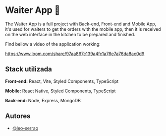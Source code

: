 # Waiter App 🤵

The Waiter App is a full project with Back-end, Front-end and Mobile App, it's used for waiters to get the orders with the mobile app, then it is received on the web interface in the kitchen to be prepared and finished.

Find bellow a video of the application working: 

https://www.loom.com/share/97aa867c139a4fc1a76e7a76da8ac0d9




## Stack utilizada

**Front-end:** React, Vite, Styled Components, TypeScript

**Mobile:** React Native, Styled Components, TypeScript

**Back-end:** Node, Express, MongoDB




## Autores

- [@leo-serrao](https://github.com/leo-serrao)
